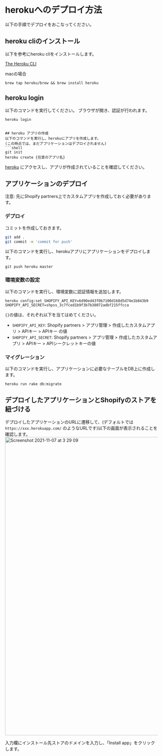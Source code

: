 # herokuへのデプロイ方法

以下の手順でデプロイをおこなってください。

## heroku cliのインストール
以下を参考にheroku cliをインストールします。

[The Heroku CLI](https://devcenter.heroku.com/articles/heroku-cli)

macの場合
```shell
brew tap heroku/brew && brew install heroku
```

## heroku login
以下のコマンドを実行してください。
ブラウザが開き、認証が行われます。
```shell
heroku login


## heroku アプリの作成
以下のコマンドを実行し、herokuにアプリを作成します。
(この時点では、まだアプリケーションはデプロイされません)
```shell
git init
heroku create {任意のアプリ名}
```
[heroku](https://dashboard.heroku.com/apps) にアクセスし、アプリが作成されていることを確認してください。

## アプリケーションのデプロイ

注意: 先にShopify partners上でカスタムアプリを作成しておく必要があります。

### デプロイ

コミットを作成しておきます。
```sh
git add .
git commit -m 'commit for push'
```

以下のコマンドを実行し、herokuアプリにアプリケーションをデプロイします。
```shell
git push heroku master
```

### 環境変数の設定

以下のコマンドを実行し、環境変数に認証情報を追加します。
```shell
heroku config:set SHOPIFY_API_KEY=6d90ed43f0b7100d168d5d74e1b843b9 SHOPIFY_API_SECRET=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
```
`{}`の値は、それぞれ以下を当てはめてください。
- `SHOPIFY_API_KEY`: Shopify partners > アプリ管理 > 作成したカスタムアプリ > APIキー > APIキー の値
- `SHOPIFY_API_SECRET`: Shopify partners > アプリ管理 > 作成したカスタムアプリ > APIキー > APIシークレットキーの値

### マイグレーション

以下のコマンドを実行し、アプリケーションに必要なテーブルをDB上に作成します。
```shell
heroku run rake db:migrate
```

## デプロイしたアプリケーションとShopifyのストアを紐づける
デプロイしたアプリケーションのURLに遷移して、(デフォルトでは `https://xxx.herokuapp.com/` のようなURLです)以下の画面が表示されることを確認します。
<img width="979" alt="Screenshot 2021-11-07 at 3 29 09" src="https://user-images.githubusercontent.com/31527437/140620115-df3c1885-c207-4635-9d1e-69bfa8135f32.png">

入力欄にインストール先ストアのドメインを入力し、「Install app」をクリックします。
